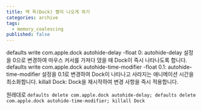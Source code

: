 ```yaml
---
title: 맥 독(Dock) 빨리 나오게 하기
categories: archive
tags:
  - memory_coalescing
published: false
---
```

defaults write com.apple.dock autohide-delay -float 0:
autohide-delay 설정을 0으로 변경하여 마우스 커서를 가져다 댔을 때 Dock이 즉시 나타나도록 합니다.
defaults write com.apple.dock autohide-time-modifier -float 0.1:
autohide-time-modifier 설정을 0.1로 변경하여 Dock이 나타나고 사라지는 애니메이션 시간을 최소화합니다.
killall Dock:
Dock을 재시작하여 변경 사항을 즉시 적용합니다.

원래대로
`defaults delete com.apple.dock autohide-delay; defaults delete com.apple.dock autohide-time-modifier; killall Dock`